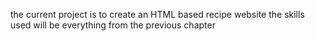 the current project is to create an HTML based recipe website
the skills used will be everything from the previous chapter
